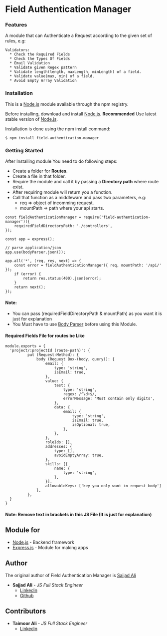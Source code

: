 # **Field Authentication Manager**

### Features
A module that can Authenticate a Request according to the given set of rules, e.g:
```
Validators:
  * Check the Required Fields
  * Check the Types Of Fields
  * Email Validation
  * Validate given Regex pattern
  * Validate length(length, maxLength, minLength) of a field.
  * Validate value(max, min) of a field.
  * Avoid Empty Array Validation
```

### Installation
This is a [Node.js](https://nodejs.org/en/) module available through the npm registry.

Before installing, download and install [Node.js](https://nodejs.org/en/).
**Recommended** Use latest stable version of [Node.js](https://nodejs.org/en/).

Installation is done using the npm install command:
```
$ npm install field-authentication-manager
```

### Getting Started
After Installing module You need to do following steps:

* Create a folder for **Routes**.
* Create a file in that folder.
* Require the module and call it by passing a **Directory path** where route exist.
* After requiring module will return you a function.
* Call that function as a middleware and pass two parameters, e.g:
  * req => object of incomming request.
  * mountPath => path where your api starts.

```
const fieldAuthenticationManager = require('field-authentication-manager')({
	requiredFieldDirectoryPath: './controllers',
});

const app = express();

// parse application/json
app.use(bodyParser.json());

app.all('*', (req, res, next) => {
    const error = fieldAuthenticationManager({ req, mountPath: '/api/' });
    if (error) {
        return res.status(400).json(error);
    }
    return next();
});
```
#### **Note:** 
* You can pass (requiredFieldDirectoryPath & mountPath) as you want it is just for explanation
* You Must have to use [Body Parser](https://www.npmjs.com/package/body-parser) before using this Module.

#### Required Fields File for routes be Like
```
module.exports = {
  'project/:projectId (route-path)': {
          put (Request-Method): {
              body (Request Box-(body, query)): {
                  email: {
                      type: 'string',
                      isEmail: true,
                  },
                  value: {
                      test: {
                          type: 'string',
                          regex: /^\d+$/,
                          errorMessage: 'Must contain only digits',
                      },
                      data: {
                          email: {
                              type: 'string',
                              isEmail: true,
                              isOptional: true,
                          },
                      },
                  },
                  roleIds: [],
                  addresses: {
                      type: [],
                      avoidEmptyArray: true,
                  },
                  skills: [{
                      name: {
                          type: 'string',
                      },
                  }],
                  allowableKeys: ['key you only want in request body']
              },
          },
  }
}
```
#### **Note:** Remove text in brackets in this JS File (It is just for explanation)

## Module for
* [Node.js](https://nodejs.org/en/) - Backend framework
* [Express.js](https://expressjs.com/) - Module for making apps

## Author
The original author of Field Authentication Manager is [Sajjad Ali](https://github.com/isajjadali)
* **Sajjad Ali** - *JS Full Stack Engineer* 
  - [Linkedin](https://www.linkedin.com/in/iamsajjadali)
  - [Github](http://isajjadali.github.io)

## Contributors
* **Taimoor Ali** - *JS Full Stack Engineer* 
  - [Linkedin](https://www.linkedin.com/in/taimoor-ali-3b4674bb)
